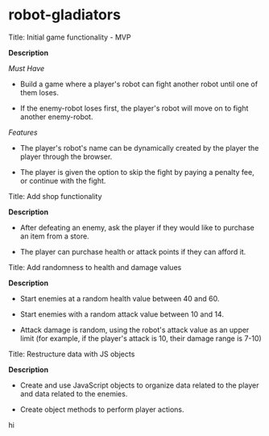 # robot-gladiators
Title: Initial game functionality - MVP

**Description**

_Must Have_

- Build a game where a player's robot can fight another robot until one of them loses.

- If the enemy-robot loses first, the player's robot will move on to fight another enemy-robot.

_Features_

- The player's robot's name can be dynamically created by the player the player through the browser.

- The player is given the option to skip the fight by paying a penalty fee, or continue with the fight.

Title: Add shop functionality

**Description**

- After defeating an enemy, ask the player if they would like to purchase an item from a store.

- The player can purchase health or attack points if they can afford it.

Title: Add randomness to health and damage values
 
 **Description**

 - Start enemies at a random health value between 40 and 60.

 - Start enemies with a random attack value between 10 and 14.
 
 - Attack damage is random, using the robot's attack value as an upper limit (for example, if the player's attack is 10, their damage range is 7-10)

 Title: Restructure data with JS objects

**Description**

- Create and use JavaScript objects to organize data related to the player and data related to the enemies.

- Create object methods to perform player actions.

hi

